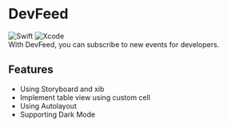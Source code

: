 # DevFeed
![Swift](https://img.shields.io/badge/Swift-5.2-orange.svg) ![Xcode](https://img.shields.io/badge/Xcode-11.6-blue.svg)    
With DevFeed, you can subscribe to new events for developers.

## Features
- Using Storyboard and xib
- Implement table view using custom cell
- Using Autolayout
- Supporting Dark Mode

